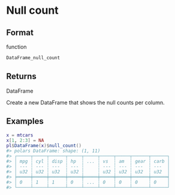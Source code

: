 # Null count

## Format

function

```r
DataFrame_null_count
```

## Returns

DataFrame

Create a new DataFrame that shows the null counts per column.

## Examples

<pre class='r-example'><code><span class='r-in'><span><span class='va'>x</span> <span class='op'>=</span> <span class='va'>mtcars</span></span></span>
<span class='r-in'><span><span class='va'>x</span><span class='op'>[</span><span class='fl'>1</span>, <span class='fl'>2</span><span class='op'>:</span><span class='fl'>3</span><span class='op'>]</span> <span class='op'>=</span> <span class='cn'>NA</span></span></span>
<span class='r-in'><span><span class='va'>pl</span><span class='op'>$</span><span class='fu'>DataFrame</span><span class='op'>(</span><span class='va'>x</span><span class='op'>)</span><span class='op'>$</span><span class='fu'>null_count</span><span class='op'>(</span><span class='op'>)</span></span></span>
<span class='r-out co'><span class='r-pr'>#&gt;</span> polars DataFrame: shape: (1, 11)</span>
<span class='r-out co'><span class='r-pr'>#&gt;</span> ┌─────┬─────┬──────┬─────┬─────┬─────┬─────┬──────┬──────┐</span>
<span class='r-out co'><span class='r-pr'>#&gt;</span> │ mpg ┆ cyl ┆ disp ┆ hp  ┆ ... ┆ vs  ┆ am  ┆ gear ┆ carb │</span>
<span class='r-out co'><span class='r-pr'>#&gt;</span> │ --- ┆ --- ┆ ---  ┆ --- ┆     ┆ --- ┆ --- ┆ ---  ┆ ---  │</span>
<span class='r-out co'><span class='r-pr'>#&gt;</span> │ u32 ┆ u32 ┆ u32  ┆ u32 ┆     ┆ u32 ┆ u32 ┆ u32  ┆ u32  │</span>
<span class='r-out co'><span class='r-pr'>#&gt;</span> ╞═════╪═════╪══════╪═════╪═════╪═════╪═════╪══════╪══════╡</span>
<span class='r-out co'><span class='r-pr'>#&gt;</span> │ 0   ┆ 1   ┆ 1    ┆ 0   ┆ ... ┆ 0   ┆ 0   ┆ 0    ┆ 0    │</span>
<span class='r-out co'><span class='r-pr'>#&gt;</span> └─────┴─────┴──────┴─────┴─────┴─────┴─────┴──────┴──────┘</span>
 </code></pre>